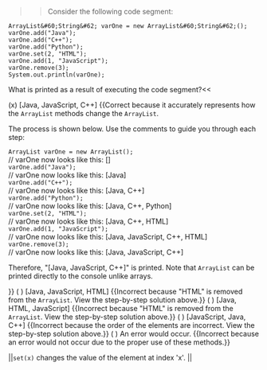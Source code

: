 >>Consider the following code segment:

```
ArrayList&#60;String&#62; varOne = new ArrayList&#60;String&#62;();
varOne.add("Java");
varOne.add("C++");
varOne.add("Python");
varOne.set(2, "HTML");
varOne.add(1, "JavaScript");
varOne.remove(3);
System.out.println(varOne);
```

What is printed as a result of executing the code segment?<<

(x) [Java, JavaScript, C++] {{Correct because it accurately represents how the <code>ArrayList</code> methods change the <code>ArrayList</code>. 
<p>The process is shown below. Use the comments to guide you through each step:</p> <code>ArrayList varOne = new ArrayList();</code><br/>// varOne now looks like this: []<br/> <code>varOne.add("Java");</code><br/> // varOne now looks like this: [Java]<br/> <code>varOne.add("C++");</code><br/> // varOne now looks like this: [Java, C++]<br/><code>varOne.add("Python");</code><br/> // varOne now looks like this: [Java, C++, Python]<br/><code>varOne.set(2, "HTML");</code><br/> // varOne now looks like this: [Java, C++, HTML]<br/><code>varOne.add(1, "JavaScript");</code><br/> // varOne now looks like this: [Java, JavaScript, C++, HTML]<br/><code>varOne.remove(3);</code><br/> // varOne now looks like this: [Java, JavaScript, C++]<br/> <p>Therefore, "[Java, JavaScript, C++]" is printed. Note that <code>ArrayList</code> can be printed directly to the console unlike arrays.</p>}}
( ) [Java, JavaScript, HTML] {{Incorrect because "HTML" is removed from the <code>ArrayList</code>. View the step-by-step solution above.}}
( ) [Java, HTML, JavaScript] {{Incorrect because "HTML" is removed from the <code>ArrayList</code>. View the step-by-step solution above.}}
( ) [JavaScript, Java, C++] {{Incorrect because the order of the elements are incorrect. View the step-by-step solution above.}}
( ) An error would occur. {{Incorrect because an error would not occur due to the proper use of these methods.}}

||<code>set(x)</code> changes the value of the element at index 'x'. ||
